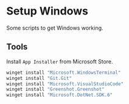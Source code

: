# Setup Windows

Some scripts to get Windows working.

## Tools

Install `App Installer` from Microsoft Store.


```powershell
winget install "Microsoft.WindowsTerminal"
winget install "Git.Git"
winget install "Microsoft.VisualStudioCode"
winget install "Greenshot.Greenshot"
winget install "Microsoft.DotNet.SDK.6"
```